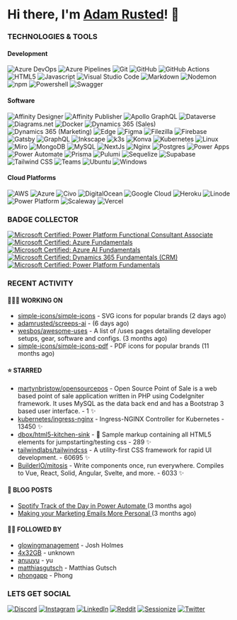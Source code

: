 # Hi there, I'm [Adam Rusted](https://www.adamrusted.me/)! 👋

### TECHNOLOGIES & TOOLS

#### Development
![Azure DevOps](https://img.shields.io/badge/Azure%20DevOps-0078D7.svg?style=for-the-badge&logo=azure-devops&logoColor=white)
![Azure Pipelines](https://img.shields.io/badge/Azure%20Pipelines-2560E0.svg?style=for-the-badge&logo=azure-pipelines&logoColor=white)
![Git](https://img.shields.io/badge/Git-F05032.svg?style=for-the-badge&logo=git&logoColor=white)
![GitHub](https://img.shields.io/badge/Github-000.svg?style=for-the-badge&logo=github&logoColor=white)
![GitHub Actions](https://img.shields.io/badge/GitHub%20Actions-2088FF.svg?style=for-the-badge&logo=github-actions&logoColor=white)
![HTML5](https://img.shields.io/badge/HTML-E34F26.svg?style=for-the-badge&logo=html5&logoColor=white)
![Javascript](https://img.shields.io/badge/Javascript-F7DF1E.svg?style=for-the-badge&logo=javascript&logoColor=black)
![Visual Studio Code](https://img.shields.io/badge/VS%20Code-007ACC.svg?style=for-the-badge&logo=visual-studio-code&logoColor=white)
![Markdown](https://img.shields.io/badge/Markdown-000.svg?style=for-the-badge&logo=markdown&logoColor=white)
![Nodemon](https://img.shields.io/badge/Nodemon-76D04B.svg?style=for-the-badge&logo=nodemon&logoColor=white)
![npm](https://img.shields.io/badge/npm-CB3837.svg?style=for-the-badge&logo=data:image/svg+xml;base64,PHN2ZyByb2xlPSJpbWciIHZpZXdCb3g9IjAgMCAyNCAyNCIgeG1sbnM9Imh0dHA6Ly93d3cudzMub3JnLzIwMDAvc3ZnIj48dGl0bGU+bnBtPC90aXRsZT48cGF0aCBkPSJNMS43NjMgMEMuNzg2IDAgMCAuNzg2IDAgMS43NjN2MjAuNDc0QzAgMjMuMjE0Ljc4NiAyNCAxLjc2MyAyNGgyMC40NzRjLjk3NyAwIDEuNzYzLS43ODYgMS43NjMtMS43NjNWMS43NjNDMjQgLjc4NiAyMy4yMTQgMCAyMi4yMzcgMHpNNS4xMyA1LjMyM2wxMy44MzcuMDE5LS4wMDkgMTMuODM2aC0zLjQ2NGwuMDEtMTAuMzgyaC0zLjQ1NkwxMi4wNCAxOS4xN0g1LjExM3oiIGZpbGw9IndoaXRlIi8+PC9zdmc+&logoColor=white)
![Powershell](https://img.shields.io/badge/Powershell-5391FE.svg?style=for-the-badge&logo=powershell&logoColor=white)
![Swagger](https://img.shields.io/badge/Swagger-85EA2D.svg?style=for-the-badge&logo=swagger&logoColor=black)

#### Software
![Affinity Designer](https://img.shields.io/badge/Affinity%20Designer-1B72BE.svg?style=for-the-badge&logo=affinity-designer&logoColor=white)
![Affinity Publisher](https://img.shields.io/badge/Affinity%20Publisher-C9284D.svg?style=for-the-badge&logo=affinity-publisher&logoColor=white)
![Apollo GraphQL](https://img.shields.io/badge/Apollo%20GraphQL-311C87.svg?style=for-the-badge&logo=apollo-graphql&logoColor=white)
![Dataverse](https://img.shields.io/badge/Dataverse-088142.svg?style=for-the-badge&logo=dataverse&logoColor=white)
![Diagrams.net](https://img.shields.io/badge/Diagrams.net-F08705.svg?style=for-the-badge&logo=diagramsdotnet&logoColor=white)
![Docker](https://img.shields.io/badge/Docker-2496ED.svg?style=for-the-badge&logo=docker&logoColor=white)
![Dynamics 365 (Sales)](https://img.shields.io/badge/Dynamics%20365%20-Sales-EEE.svg?style=for-the-badge&logo=dynamics-365&logoColor=white&labelColor=0B53CE)
![Dynamics 365 (Marketing)](https://img.shields.io/badge/Dynamics%20365%20-Marketing%20(Outbound)-EEE.svg?style=for-the-badge&logo=dynamics-365&logoColor=white&labelColor=0B53CE)
![Edge](https://img.shields.io/badge/Edge-0078D7.svg?style=for-the-badge&logo=microsoft-edge&logoColor=white)
![Figma](https://img.shields.io/badge/Figma-F24E1E.svg?style=for-the-badge&logo=figma&logoColor=white)
![Filezilla](https://img.shields.io/badge/Filezilla-BF0000.svg?style=for-the-badge&logo=filezilla&logoColor=white)
![Firebase](https://img.shields.io/badge/Firebase-FFCA28.svg?style=for-the-badge&logo=firebase&logoColor=black)
![Gatsby](https://img.shields.io/badge/Gatsby-663399.svg?style=for-the-badge&logo=gatsby&logoColor=white)
![GraphQL](https://img.shields.io/badge/GraphQL-E10098.svg?style=for-the-badge&logo=graphql&logoColor=white)
![Inkscape](https://img.shields.io/badge/Inkscape-000.svg?style=for-the-badge&logo=inkscape&logoColor=white)
![k3s](https://img.shields.io/badge/k3s-FFC61C.svg?style=for-the-badge&logo=k3s&logoColor=black)
![Konva](https://img.shields.io/badge/Konva-0D83CD.svg?style=for-the-badge&logo=konva&logoColor=white)
![Kubernetes](https://img.shields.io/badge/Kubernetes-326CE5.svg?style=for-the-badge&logo=kubernetes&logoColor=white)
![Linux](https://img.shields.io/badge/Linux-FCC624.svg?style=for-the-badge&logo=linux&logoColor=black)
![Miro](https://img.shields.io/badge/Miro-050038.svg?style=for-the-badge&logo=miro&logoColor=white)
![MongoDB](https://img.shields.io/badge/MongoDB-47A248.svg?style=for-the-badge&logo=mongodb&logoColor=white)
![MySQL](https://img.shields.io/badge/MySQL-4479A1.svg?style=for-the-badge&logo=mysql&logoColor=white)
![NextJs](https://img.shields.io/badge/NextJs-000.svg?style=for-the-badge&logo=nextdotjs&logoColor=white)
![Nginx](https://img.shields.io/badge/Nginx-009639.svg?style=for-the-badge&logo=nginx&logoColor=white)
![Postgres](https://img.shields.io/badge/Postgres-4169E1.svg?style=for-the-badge&logo=postgresql&logoColor=white)
![Power Apps](https://img.shields.io/badge/Power%20Apps-742774.svg?style=for-the-badge&logo=power-apps&logoColor=white)
![Power Automate](https://img.shields.io/badge/Power%20Automate-0066FF.svg?style=for-the-badge&logo=power-automate&logoColor=white)
![Prisma](https://img.shields.io/badge/Prisma-2D3748.svg?style=for-the-badge&logo=prisma&logoColor=white)
![Pulumi](https://img.shields.io/badge/Pulumi-8A3391.svg?style=for-the-badge&logo=pulumi&logoColor=white)
![Sequelize](https://img.shields.io/badge/Sequelize-52B0E7.svg?style=for-the-badge&logo=sequelize&logoColor=white)
![Supabase](https://img.shields.io/badge/Supabase-3ECF8E.svg?style=for-the-badge&logo=supabase&logoColor=white)
![Tailwind CSS](https://img.shields.io/badge/Tailwind-06B6D4.svg?style=for-the-badge&logo=tailwindcss&logoColor=white)
![Teams](https://img.shields.io/badge/Teams-6264A7.svg?style=for-the-badge&logo=microsoft-teams&logoColor=white)
![Ubuntu](https://img.shields.io/badge/Ubuntu-E95420.svg?style=for-the-badge&logo=ubuntu&logoColor=white)
![Windows](https://img.shields.io/badge/Windows%2011-0078D4.svg?style=for-the-badge&logo=windows-11&logoColor=white)

#### Cloud Platforms
![AWS](https://img.shields.io/badge/AWS-FF9900.svg?style=for-the-badge&logo=amazon-aws&logoColor=white)
![Azure](https://img.shields.io/badge/azure-0078D4.svg?style=for-the-badge&logo=microsoft-azure&logoColor=white)
![Civo](https://img.shields.io/badge/civo-239DFF.svg?style=for-the-badge&logo=civo&logoColor=white)
![DigitalOcean](https://img.shields.io/badge/DigitalOcean-0080FF.svg?style=for-the-badge&logo=DigitalOcean&logoColor=white)
![Google Cloud](https://img.shields.io/badge/Google%20Cloud-4285F4.svg?style=for-the-badge&logo=google-cloud&logoColor=white)
![Heroku](https://img.shields.io/badge/heroku-430098.svg?style=for-the-badge&logo=heroku&logoColor=white)
![Linode](https://img.shields.io/badge/linode-00A95C?style=for-the-badge&logo=linode&logoColor=white)
![Power Platform](https://img.shields.io/badge/Power%20Platform-1CA47D.svg?style=for-the-badge&logo=power-platform&logoColor=white)
![Scaleway](https://img.shields.io/badge/SCALEWAY-4f0599.svg?style=for-the-badge&logo=scaleway&logoColor=white)
![Vercel](https://img.shields.io/badge/Vercel-000.svg?style=for-the-badge&logo=vercel&logoColor=white)

### BADGE COLLECTOR

<!--START_SECTION:badges-->

[![Microsoft Certified: Power Platform Functional Consultant Associate](https://images.credly.com/size/110x110/images/243ab956-2af5-4abd-8b91-27bc580f17ae/power-platform-functional-consultant-600x600__1_.png)](http://www.credly.com/badges/0e936abf-d5dc-49c4-9680-f56f6dea24e7 "Microsoft Certified: Power Platform Functional Consultant Associate")
[![Microsoft Certified: Azure Fundamentals](https://images.credly.com/size/110x110/images/be8fcaeb-c769-4858-b567-ffaaa73ce8cf/image.png)](http://www.credly.com/badges/26c06ca5-8fd3-43b3-8f0b-062e746dbfee "Microsoft Certified: Azure Fundamentals")
[![Microsoft Certified: Azure AI Fundamentals](https://images.credly.com/size/110x110/images/4136ced8-75d5-4afb-8677-40b6236e2672/azure-ai-fundamentals-600x600.png)](http://www.credly.com/badges/52c364fb-3728-4d31-ac82-9621a7c86641 "Microsoft Certified: Azure AI Fundamentals")
[![Microsoft Certified: Dynamics 365 Fundamentals (CRM)](https://images.credly.com/size/110x110/images/42992295-0ee2-4527-982d-e51efbec40fc/dynamics365-fundamentals-crm-600x600.png)](http://www.credly.com/badges/18f46909-0a5f-428e-8c66-0b40b53451e6 "Microsoft Certified: Dynamics 365 Fundamentals (CRM)")
[![Microsoft Certified: Power Platform Fundamentals](https://images.credly.com/size/110x110/images/2a6251f2-737b-4bf6-9190-d77570cc76fc/CERT-Fundamentals-Power-Platform.png)](http://www.credly.com/badges/74fc371d-5a40-4f73-8ded-a802d2696235 "Microsoft Certified: Power Platform Fundamentals")
<!--END_SECTION:badges-->


### RECENT ACTIVITY

#### 🧑🏻‍💻 WORKING ON

- [simple-icons/simple-icons](https://github.com/simple-icons/simple-icons) - SVG icons for popular brands (2 days ago)
- [adamrusted/screeps-ai](https://github.com/adamrusted/screeps-ai) -  (6 days ago)
- [wesbos/awesome-uses](https://github.com/wesbos/awesome-uses) - A list of /uses pages detailing developer setups, gear, software and configs. (3 months ago)
- [simple-icons/simple-icons-pdf](https://github.com/simple-icons/simple-icons-pdf) - PDF icons for popular brands (11 months ago)

#### ⭐ STARRED

- [martynbristow/opensourcepos](https://github.com/martynbristow/opensourcepos) - Open Source Point of Sale is a web based point of sale application written in PHP using CodeIgniter framework. It uses MySQL as the data back end and has a Bootstrap 3 based user interface. - 1 ✨
- [kubernetes/ingress-nginx](https://github.com/kubernetes/ingress-nginx) - Ingress-NGINX Controller for Kubernetes - 13450 ✨
- [dbox/html5-kitchen-sink](https://github.com/dbox/html5-kitchen-sink) - :potable_water: Sample markup containing all HTML5 elements for jumpstarting/testing css - 289 ✨
- [tailwindlabs/tailwindcss](https://github.com/tailwindlabs/tailwindcss) - A utility-first CSS framework for rapid UI development. - 60695 ✨
- [BuilderIO/mitosis](https://github.com/BuilderIO/mitosis) - Write components once, run everywhere. Compiles to Vue, React, Solid, Angular, Svelte, and more.  - 6033 ✨
  
#### 📝 BLOG POSTS

- [ Spotify Track of the Day in Power Automate ](https://www.adamrusted.me/track-of-the-day-power-automate) (3 months ago)
- [ Making your Marketing Emails More Personal ](https://www.adamrusted.me/customizing-emails-in-d365-marketing) (3 months ago)

#### 🤝🏻 FOLLOWED BY

- [glowingmanagement](https://github.com/glowingmanagement) - Josh Holmes
- [4x32GB](https://github.com/4x32GB) - unknown
- [anuuyu](https://github.com/anuuyu) - yu
- [matthiasgutsch](https://github.com/matthiasgutsch) - Matthias Gutsch
- [phongapp](https://github.com/phongapp) - Phong
  
### LETS GET SOCIAL
[![Discord](https://img.shields.io/badge/Rusty%238438-5865F2.svg?style=for-the-badge&logo=discord&logoColor=white)](https://discordapp.com/users/280473140939849739)
[![Instagram](https://img.shields.io/badge/@adamrusted-E1306C?style=for-the-badge&logo=instagram&logoColor=white)](https://www.instagram.com/adamrusted/)
[![LinkedIn](https://img.shields.io/badge/@adamrusted-0A66C2?style=for-the-badge&logo=linkedin&logoColor=white)](https://www.linkedin.com/in/adamrusted/)
[![Reddit](https://img.shields.io/badge/@adamrusted-FF4500.svg?style=for-the-badge&logo=reddit&logoColor=white)](https://www.reddit.com/user/adamrusted)
[![Sessionize](https://img.shields.io/badge/@adamrusted-1AB394.svg?style=for-the-badge&logo=sessionize&logoColor=white)](https://sessionize.com/adamrusted)
[![Twitter](https://img.shields.io/badge/-@adamrusted-1DA1F2?style=for-the-badge&logo=twitter&logoColor=white)](https://twitter.com/adamrusted)
